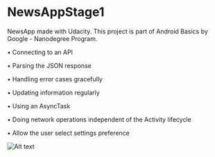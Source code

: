 # NewsAppStage1
NewsApp made with Udacity. This project is part of Android Basics by Google - Nanodegree Program.


• Connecting to an API

• Parsing the JSON response

• Handling error cases gracefully

• Updating information regularly

• Using an AsyncTask

• Doing network operations independent of the Activity lifecycle

• Allow the user select settings preference

![Alt text](https://lh3.googleusercontent.com/GjO4gUU5YgA730v8_w6OrNQH3-FPPcB98KUZ1AUz8LUsfCEmmNCT3vvjhBlF_peBmjD6Dc0S3-u3z-65krhl8Bsv56hPPjhrowtUnQW8Z_lDWF0dmE2BjrT_tiGldgCdzWhrN9jXjWaJRjkSG6rLWh75GGtJ8gIBnkMWka71yZmH7ZHO-xNP6JoC9jQg5xJjJN5qxpuweM5jeB0r828nCfehIdAsc0OBEnvDXCqDV29S6dquw2EULUsGqSkUtN2BDhbBoE6j17Osr4deNWRAnzjXyYv35sVfk5jKiMxiRXX9EHwRHY9zOUeoFMXuSHG9yZe_HEkIW2KRVhIM5RIHNB2jaCGzCTURHcfmwqhG6l35KfEpWKYp2dfFMC1Gy-Ll5FNqx1rhVUSvP1YT5DAUNRiIQIA5f54lSJGlkmpecJ8fMUHf1VuxV69Hita9R1leIZJYUibIg4ByNCXFeEg0SObIkDMJbbCLX3xVR0Z-Ap5q-ruUfVBJtaY5MGwpnQNX5vZBg2opo1M-MGvHMDtfXzzd0Lq0995Pcak_PPxwBnDD1enbTyoOswGgCijI_kjwuGFtO0jUBNMTXtvg5QqUSaY7R_I4r73cDlKL7T0=w371-h662-no "Screenshot")
